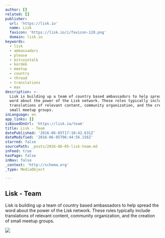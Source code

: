 ```yaml
---
author: []
related: []
publisher:
  url: 'https://lisk.io'
  name: Lisk
  favicon: 'https://lisk.io/i/favicon-128.png'
  domain: lisk.io
keywords:
  - lisk
  - ambassadors
  - please
  - bitcointalk
  - kordek
  - meetup
  - country
  - thread
  - translations
  - max
description: >-
  Lisk is building up a team of country based ambassadors to help spread the
  word about the power of the Lisk network. These roles typically include
  translations of relevant content, community organization, and the creation of
  small meetup groups.
inLanguage: en
app_links: []
isBasedOnUrl: 'https://lisk.io/team'
title: Lisk - Team
datePublished: '2016-06-05T17:10:42.631Z'
dateModified: '2016-06-05T06:44:56.156Z'
starred: false
sourcePath: _posts/2016-06-05-lisk-team.md
inFeed: true
hasPage: false
inNav: false
_context: 'http://schema.org'
_type: MediaObject

---
```

<article style=""><h1>Lisk - Team</h1><p>Lisk is building up a team of country based ambassadors to help spread the word about the power of the Lisk network. These roles typically include translations of relevant content, community organization, and the creation of small meetup groups.</p><img src="https://lisk.io/i/members/boris_povod.jpeg" /></article>